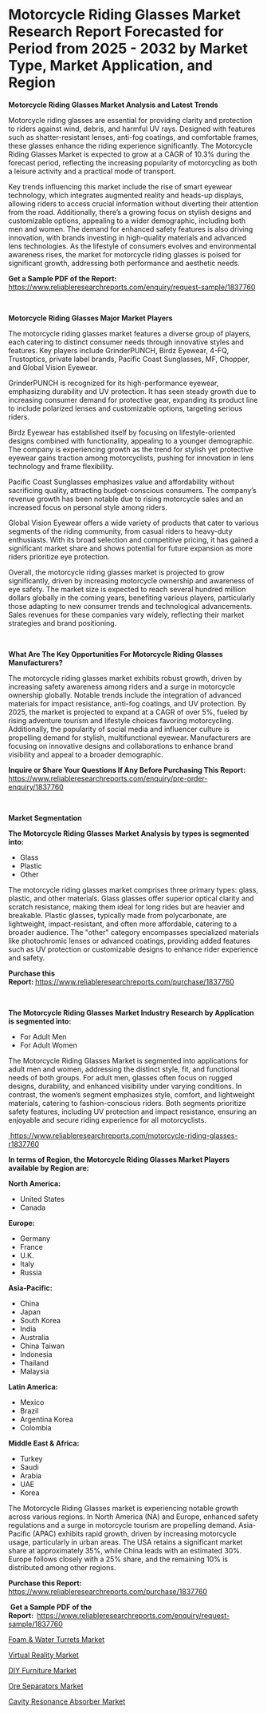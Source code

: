 <p><h1>Motorcycle Riding Glasses Market Research Report Forecasted for Period from 2025 -  2032 by Market Type, Market Application, and Region</h1></p><p><strong>Motorcycle Riding Glasses Market Analysis and Latest Trends</strong></p>
<p><p>Motorcycle riding glasses are essential for providing clarity and protection to riders against wind, debris, and harmful UV rays. Designed with features such as shatter-resistant lenses, anti-fog coatings, and comfortable frames, these glasses enhance the riding experience significantly. The Motorcycle Riding Glasses Market is expected to grow at a CAGR of 10.3% during the forecast period, reflecting the increasing popularity of motorcycling as both a leisure activity and a practical mode of transport. </p><p>Key trends influencing this market include the rise of smart eyewear technology, which integrates augmented reality and heads-up displays, allowing riders to access crucial information without diverting their attention from the road. Additionally, there’s a growing focus on stylish designs and customizable options, appealing to a wider demographic, including both men and women. The demand for enhanced safety features is also driving innovation, with brands investing in high-quality materials and advanced lens technologies. As the lifestyle of consumers evolves and environmental awareness rises, the market for motorcycle riding glasses is poised for significant growth, addressing both performance and aesthetic needs.</p></p>
<p><strong>Get a Sample PDF of the Report:&nbsp;</strong> <a href="https://www.reliableresearchreports.com/enquiry/request-sample/1837760?utm_campaign=12&utm_medium=2&utm_source=Github&utm_content=ia&utm_term=04042025&utm_id=motorcycle-riding-glasses">https://www.reliableresearchreports.com/enquiry/request-sample/1837760</a></p>
<p>&nbsp;</p>
<p><strong>Motorcycle Riding Glasses Major Market Players</strong></p>
<p><p>The motorcycle riding glasses market features a diverse group of players, each catering to distinct consumer needs through innovative styles and features. Key players include GrinderPUNCH, Birdz Eyewear, 4-FQ, Trustoptics, private label brands, Pacific Coast Sunglasses, MF, Chopper, and Global Vision Eyewear.</p><p>GrinderPUNCH is recognized for its high-performance eyewear, emphasizing durability and UV protection. It has seen steady growth due to increasing consumer demand for protective gear, expanding its product line to include polarized lenses and customizable options, targeting serious riders.</p><p>Birdz Eyewear has established itself by focusing on lifestyle-oriented designs combined with functionality, appealing to a younger demographic. The company is experiencing growth as the trend for stylish yet protective eyewear gains traction among motorcyclists, pushing for innovation in lens technology and frame flexibility.</p><p>Pacific Coast Sunglasses emphasizes value and affordability without sacrificing quality, attracting budget-conscious consumers. The company’s revenue growth has been notable due to rising motorcycle sales and an increased focus on personal style among riders.</p><p>Global Vision Eyewear offers a wide variety of products that cater to various segments of the riding community, from casual riders to heavy-duty enthusiasts. With its broad selection and competitive pricing, it has gained a significant market share and shows potential for future expansion as more riders prioritize eye protection.</p><p>Overall, the motorcycle riding glasses market is projected to grow significantly, driven by increasing motorcycle ownership and awareness of eye safety. The market size is expected to reach several hundred million dollars globally in the coming years, benefiting various players, particularly those adapting to new consumer trends and technological advancements. Sales revenues for these companies vary widely, reflecting their market strategies and brand positioning.</p></p>
<p>&nbsp;</p>
<p><strong>What Are The Key Opportunities For Motorcycle Riding Glasses Manufacturers?</strong></p>
<p><p>The motorcycle riding glasses market exhibits robust growth, driven by increasing safety awareness among riders and a surge in motorcycle ownership globally. Notable trends include the integration of advanced materials for impact resistance, anti-fog coatings, and UV protection. By 2025, the market is projected to expand at a CAGR of over 5%, fueled by rising adventure tourism and lifestyle choices favoring motorcycling. Additionally, the popularity of social media and influencer culture is propelling demand for stylish, multifunctional eyewear. Manufacturers are focusing on innovative designs and collaborations to enhance brand visibility and appeal to a broader demographic.</p></p>
<p><strong>Inquire or Share Your Questions If Any Before Purchasing This Report:</strong> <a href="https://www.reliableresearchreports.com/enquiry/pre-order-enquiry/1837760?utm_campaign=12&utm_medium=2&utm_source=Github&utm_content=ia&utm_term=04042025&utm_id=motorcycle-riding-glasses">https://www.reliableresearchreports.com/enquiry/pre-order-enquiry/1837760</a></p>
<p>&nbsp;</p>
<p><strong>Market Segmentation</strong></p>
<p><strong>The Motorcycle Riding Glasses Market Analysis by types is segmented into:</strong></p>
<p><ul><li>Glass</li><li>Plastic</li><li>Other</li></ul></p>
<p><p>The motorcycle riding glasses market comprises three primary types: glass, plastic, and other materials. Glass glasses offer superior optical clarity and scratch resistance, making them ideal for long rides but are heavier and breakable. Plastic glasses, typically made from polycarbonate, are lightweight, impact-resistant, and often more affordable, catering to a broader audience. The "other" category encompasses specialized materials like photochromic lenses or advanced coatings, providing added features such as UV protection or customizable designs to enhance rider experience and safety.</p></p>
<p><strong>Purchase this Report:&nbsp;</strong><a href="https://www.reliableresearchreports.com/purchase/1837760?utm_campaign=12&utm_medium=2&utm_source=Github&utm_content=ia&utm_term=04042025&utm_id=motorcycle-riding-glasses">https://www.reliableresearchreports.com/purchase/1837760</a></p>
<p>&nbsp;</p>
<p><strong>The Motorcycle Riding Glasses Market Industry Research by Application is segmented into:</strong></p>
<p><ul><li>For Adult Men</li><li>For Adult Women</li></ul></p>
<p><p>The Motorcycle Riding Glasses Market is segmented into applications for adult men and women, addressing the distinct style, fit, and functional needs of both groups. For adult men, glasses often focus on rugged designs, durability, and enhanced visibility under varying conditions. In contrast, the women’s segment emphasizes style, comfort, and lightweight materials, catering to fashion-conscious riders. Both segments prioritize safety features, including UV protection and impact resistance, ensuring an enjoyable and secure riding experience for all motorcyclists.</p></p>
<p><a href="https://www.reliableresearchreports.com/motorcycle-riding-glasses-r1837760?utm_campaign=12&utm_medium=2&utm_source=Github&utm_content=ia&utm_term=04042025&utm_id=motorcycle-riding-glasses">&nbsp;https://www.reliableresearchreports.com/motorcycle-riding-glasses-r1837760</a></p>
<p><strong>In terms of Region, the Motorcycle Riding Glasses Market Players available by Region are:</strong></p>
<p>
    <p> <strong> North America: </strong>
        <ul>
            <li>United States</li>
            <li>Canada</li>
        </ul>
        </p> 
    <p> <strong> Europe: </strong>
        <ul>
            <li>Germany</li>
            <li>France</li>
            <li>U.K.</li>
            <li>Italy</li>
            <li>Russia</li>
        </ul>
        </p> 
    <p> <strong> Asia-Pacific: </strong>
        <ul>
            <li>China</li>
            <li>Japan</li>
            <li>South Korea</li>
            <li>India</li>
            <li>Australia</li>
            <li>China Taiwan</li>
            <li>Indonesia</li>
            <li>Thailand</li>
            <li>Malaysia</li>
        </ul>
        </p> 
    <p> <strong> Latin America: </strong>
        <ul>
            <li>Mexico</li>
            <li>Brazil</li>
            <li>Argentina Korea</li>
            <li>Colombia</li>
        </ul>
        </p> 
    <p> <strong> Middle East & Africa: </strong>
        <ul>
            <li>Turkey</li>
            <li>Saudi</li>
            <li>Arabia</li>
            <li>UAE</li>
            <li>Korea</li>
        </ul>
    </p>
    </p>
<p><p>The Motorcycle Riding Glasses market is experiencing notable growth across various regions. In North America (NA) and Europe, enhanced safety regulations and a surge in motorcycle tourism are propelling demand. Asia-Pacific (APAC) exhibits rapid growth, driven by increasing motorcycle usage, particularly in urban areas. The USA retains a significant market share at approximately 35%, while China leads with an estimated 30%. Europe follows closely with a 25% share, and the remaining 10% is distributed among other regions.</p></p>
<p><strong>Purchase this Report: </strong><a href="https://www.reliableresearchreports.com/purchase/1837760?utm_campaign=12&utm_medium=2&utm_source=Github&utm_content=ia&utm_term=04042025&utm_id=motorcycle-riding-glasses">https://www.reliableresearchreports.com/purchase/1837760</a></p>
<p>&nbsp;<strong>Get a Sample PDF of the Report:&nbsp;&nbsp;</strong><a href="https://www.reliableresearchreports.com/enquiry/request-sample/1837760?utm_campaign=12&utm_medium=2&utm_source=Github&utm_content=ia&utm_term=04042025&utm_id=motorcycle-riding-glasses">https://www.reliableresearchreports.com/enquiry/request-sample/1837760</a></p>
<p><strong></strong></p>
<p><p><a href="https://www.linkedin.com/pulse/growth-projections-foam-water-turrets-market-in-depth-xkcqc?utm_campaign=12&utm_medium=2&utm_source=Github&utm_content=ia&utm_term=04042025&utm_id=motorcycle-riding-glasses">Foam & Water Turrets Market</a></p><p><a href="https://github.com/seemagarbeha/Market-Research-Report-List-1/blob/main/virtual-reality-market.md?utm_campaign=12&utm_medium=2&utm_source=Github&utm_content=ia&utm_term=04042025&utm_id=motorcycle-riding-glasses">Virtual Reality Market</a></p><p><a href="https://github.com/mafeasavzal/Market-Research-Report-List-1/blob/main/diy-furniture-market.md?utm_campaign=12&utm_medium=2&utm_source=Github&utm_content=ia&utm_term=04042025&utm_id=motorcycle-riding-glasses">DIY Furniture Market</a></p><p><a href="https://www.linkedin.com/pulse/current-size-growth-projection-ore-separators-market-expected-3mzlc?utm_campaign=12&utm_medium=2&utm_source=Github&utm_content=ia&utm_term=04042025&utm_id=motorcycle-riding-glasses">Ore Separators Market</a></p><p><a href="https://www.linkedin.com/pulse/cavity-resonance-absorber-market-research-report-2025-2032-ajcpc?utm_campaign=12&utm_medium=2&utm_source=Github&utm_content=ia&utm_term=04042025&utm_id=motorcycle-riding-glasses">Cavity Resonance Absorber Market</a></p></p>